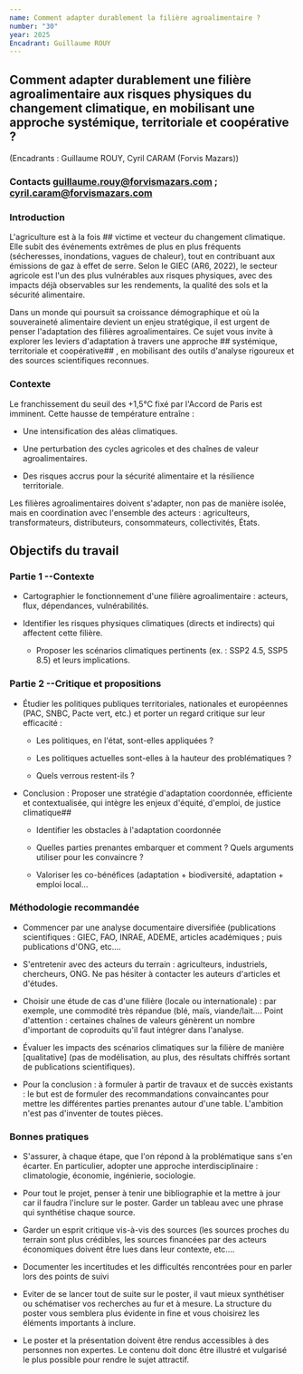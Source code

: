 ```yaml
---
name: Comment adapter durablement la filière agroalimentaire ?
number: "30"
year: 2025
Encadrant: Guillaume ROUY
---
```


## Comment adapter durablement une filière agroalimentaire aux risques physiques du changement climatique, en mobilisant une approche systémique, territoriale et coopérative ?

(Encadrants : Guillaume ROUY, Cyril CARAM (Forvis Mazars))

### Contacts guillaume.rouy@forvismazars.com ; cyril.caram@forvismazars.com

### Introduction

L'agriculture est à la fois ## victime et vecteur du changement
climatique. Elle subit des événements extrêmes de plus en plus fréquents
(sécheresses, inondations, vagues de chaleur), tout en contribuant aux
émissions de gaz à effet de serre. Selon le GIEC (AR6, 2022), le secteur
agricole est l'un des plus vulnérables aux risques physiques, avec des
impacts déjà observables sur les rendements, la qualité des sols et la
sécurité alimentaire.

Dans un monde qui poursuit sa croissance démographique et où la
souveraineté alimentaire devient un enjeu stratégique, il est urgent de
penser l'adaptation des filières agroalimentaires. Ce sujet vous invite
à explorer les leviers d'adaptation à travers une approche ## systémique,
territoriale et coopérative## , en mobilisant des outils d'analyse
rigoureux et des sources scientifiques reconnues.

### Contexte

Le franchissement du seuil des +1,5°C fixé par l'Accord de Paris est
imminent. Cette hausse de température entraîne :

-   Une intensification des aléas climatiques.

-   Une perturbation des cycles agricoles et des chaînes de valeur
    agroalimentaires.

-   Des risques accrus pour la sécurité alimentaire et la résilience
    territoriale.

Les filières agroalimentaires doivent s'adapter, non pas de manière
isolée, mais en coordination avec l'ensemble des acteurs : agriculteurs,
transformateurs, distributeurs, consommateurs, collectivités, États.


## Objectifs du travail

### Partie 1 --Contexte

-   Cartographier le fonctionnement d'une filière agroalimentaire :
    acteurs, flux, dépendances, vulnérabilités.

-   Identifier les risques physiques climatiques (directs et indirects)
    qui affectent cette filière.

    -   Proposer les scénarios climatiques pertinents (ex. : SSP2 4.5,
        SSP5 8.5) et leurs implications.

### Partie 2 --Critique et propositions

-   Étudier les politiques publiques territoriales, nationales et
    européennes (PAC, SNBC, Pacte vert, etc.) et porter un regard
    critique sur leur efficacité :

    -   Les politiques, en l'état, sont-elles appliquées ?

    -   Les politiques actuelles sont-elles à la hauteur des
        problématiques ?

    -   Quels verrous restent-ils ?


-   Conclusion : Proposer une stratégie d'adaptation coordonnée,
    efficiente et contextualisée, qui intègre les enjeux d'équité,
    d'emploi, de justice climatique##

    -   Identifier les obstacles à l'adaptation coordonnée

    -   Quelles parties prenantes embarquer et comment ? Quels
        arguments utiliser pour les convaincre ?

    -   Valoriser les co-bénéfices (adaptation + biodiversité,
        adaptation + emploi local...


### Méthodologie recommandée

-   Commencer par une analyse documentaire diversifiée (publications
    scientifiques : GIEC, FAO, INRAE, ADEME, articles académiques ; puis
    publications d'ONG, etc....

-   S'entretenir avec des acteurs du terrain : agriculteurs,
    industriels, chercheurs, ONG. Ne pas hésiter à contacter les auteurs
    d'articles et d'études.

-   Choisir une étude de cas d'une filière (locale ou internationale) :
    par exemple, une commodité très répandue (blé, maïs, viande/lait....
    Point d'attention : certaines chaînes de valeurs génèrent un nombre
    d'important de coproduits qu'il faut intégrer dans l'analyse.

-   Évaluer les impacts des scénarios climatiques sur la filière de
    manière [qualitative] (pas de modélisation, au plus, des
    résultats chiffrés sortant de publications scientifiques).

-   Pour la conclusion : à formuler à partir de travaux et de succès
    existants : le but est de formuler des recommandations convaincantes
    pour mettre les différentes parties prenantes autour d'une table.
    L'ambition n'est pas d'inventer de toutes pièces.

### Bonnes pratiques

-   S'assurer, à chaque étape, que l'on répond à la problématique sans
    s'en écarter. En particulier, adopter une approche
    interdisciplinaire : climatologie, économie, ingénierie, sociologie.

-   Pour tout le projet, penser à tenir une bibliographie et la mettre à
    jour car il faudra l'inclure sur le poster. Garder un tableau avec
    une phrase qui synthétise chaque source.


-   Garder un esprit critique vis-à-vis des sources (les sources proches
    du terrain sont plus crédibles, les sources financées par des
    acteurs économiques doivent être lues dans leur contexte, etc....

-   Documenter les incertitudes et les difficultés rencontrées pour en
    parler lors des points de suivi

-   Eviter de se lancer tout de suite sur le poster, il vaut mieux
    synthétiser ou schématiser vos recherches au fur et à mesure. La
    structure du poster vous semblera plus évidente in fine et vous
    choisirez les éléments importants à inclure.

-   Le poster et la présentation doivent être rendus accessibles à des
    personnes non expertes. Le contenu doit donc être illustré et
    vulgarisé le plus possible pour rendre le sujet attractif.
